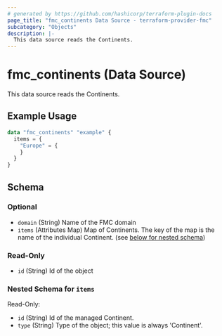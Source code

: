 ```yaml
---
# generated by https://github.com/hashicorp/terraform-plugin-docs
page_title: "fmc_continents Data Source - terraform-provider-fmc"
subcategory: "Objects"
description: |-
  This data source reads the Continents.
---
```


# fmc_continents (Data Source)

This data source reads the Continents.

## Example Usage

```terraform
data "fmc_continents" "example" {
  items = {
    "Europe" = {
    }
  }
}
```

<!-- schema generated by tfplugindocs -->
## Schema

### Optional

- `domain` (String) Name of the FMC domain
- `items` (Attributes Map) Map of Continents. The key of the map is the name of the individual Continent. (see [below for nested schema](#nestedatt--items))

### Read-Only

- `id` (String) Id of the object

<a id="nestedatt--items"></a>
### Nested Schema for `items`

Read-Only:

- `id` (String) Id of the managed Continent.
- `type` (String) Type of the object; this value is always 'Continent'.
